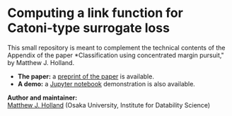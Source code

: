 # Computing a link function for Catoni-type surrogate loss

This small repository is meant to complement the technical contents of the Appendix of the paper *Classification using concentrated margin pursuit," by Matthew J. Holland.

- __The paper:__ a <a href="https://arxiv.org/abs/1810.04863">preprint of the paper</a> is available.
- __A demo:__ a <a href="http://nbviewer.jupyter.org/github/feedbackward/catcube/blob/master/notebook.ipynb">Jupyter notebook</a> demonstration is also available.


__Author and maintainer:__<br>
<a href="https://feedbackward.com/">Matthew J. Holland</a> (Osaka University, Institute for Datability Science)
